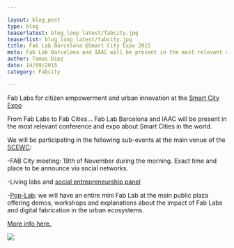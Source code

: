 ```yaml
---

layout: blog_post
type: blog
teaserlatest: blog_loop_latest/fabcity.jpg
teaserlist: blog_loop_latest/fabcity.jpg
title: Fab Lab Barcelona @Smart City Expo 2015
meta: Fab Lab Barcelona and IAAC will be present in the most relevant conference and expo about Smart Cities in the world. November 17th to 19th, Barcelona.
author: Tomas Diez
date: 14/09/2015
category: Fabcity

---
```


Fab Labs for citizen empowerment and urban innovation at the <a target="_blank" href="http://www.smartcityexpo.com/"><u>Smart City Expo</u></a> 

From Fab Labs to Fab Cities... Fab Lab Barcelona and IAAC will be present in the most relevant conference and expo about Smart Cities in the world. 


We will be participating in the following sub-events at the main venue of the <a target="_blank" href="http://www.smartcityexpo.com/"><u>SCEWC</u></a>:

-FAB City meeting: 19th of November during the morning. Exact time and place to be announce via social networks.

-Living labs and <a target="_blank" href="http://www.smartcityexpo.com/program/-/gaagenda/actividad/4/12/123"><u>social entrepreneurship panel</u></a>

-<a target="_blank" href="http://fablabbcn.org/popup_fab_lab.html"><u>Pop-Lab</u></a>: we will have an entire mini Fab Lab at the main public plaza offering demos, workshops and explanations about the impact of Fab Labs and digital fabrication in the urban ecosystems.


<a target="_blank" href="http://www.smartcityexpo.com/"><u>More info here.</u></a> 

<img src="{{site.baseurl}}{{ site.url }}img/blog/blog_loop_latest/fabcity.jpg">



